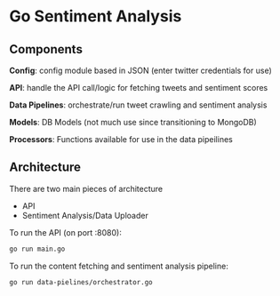 # Go Sentiment Analysis

## Components

**Config**: config module based in JSON (enter twitter credentials for use)

**API**: handle the API call/logic for fetching tweets and sentiment scores

**Data Pipelines**: orchestrate/run tweet crawling and sentiment analysis

**Models**: DB Models (not much use since transitioning to MongoDB)

**Processors**: Functions available for use in the data pipeilines

## Architecture

There are two main pieces of architecture
- API
- Sentiment Analysis/Data Uploader

To run the API (on port :8080):
```bash
go run main.go
```

To run the content fetching and sentiment analysis pipeline:
```bash
go run data-pielines/orchestrator.go
```

